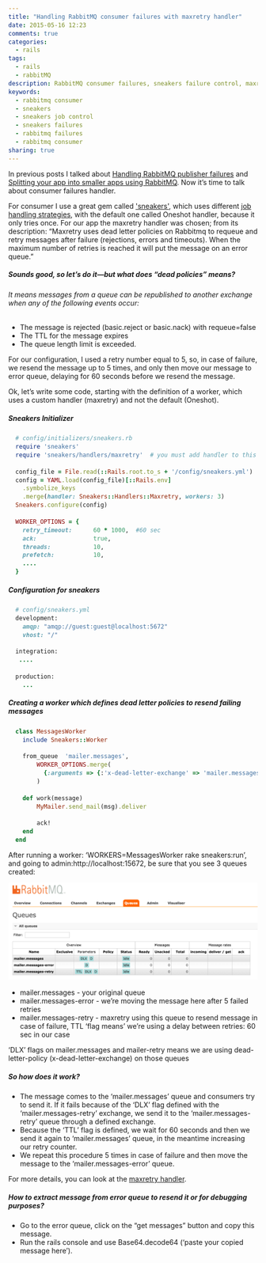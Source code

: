 ```yaml
---
title: "Handling RabbitMQ consumer failures with maxretry handler"
date: 2015-05-16 12:23
comments: true
categories:
  - rails
tags:
  - rails
  - rabbitMQ
description: RabbitMQ consumer failures, sneakers failure control, maxretry handler, sneakers job control
keywords: 
  - rabbitmq consumer
  - sneakers
  - sneakers job control
  - sneakers failures
  - rabbitmq failures
  - rabbitmq consumer
sharing: true
---
```


In previous posts I talked about [Handling RabbitMQ publisher failures](http://warolv.net/blog/2015/05/01/handling-rabbitmq-publisher-failures/) and [Splitting your app into smaller apps using RabbitMQ](http://warolv.net/blog/2015/04/27/splitting-your-app-into-smaller-apps-using-rabbitmq/). Now it’s time to talk about consumer failures handler.

For consumer I use a great gem called ['sneakers'](https://github.com/jondot/sneakers), which uses different [job handling strategies](https://github.com/jondot/sneakers/wiki/Failures), with the default one called Oneshot handler, because it only tries once. For our app the maxretry handler was chosen; from its description: “Maxretry uses dead letter policies on Rabbitmq to requeue and retry messages after failure (rejections, errors and timeouts). When the maximum number of retries is reached it will put the message on an error queue.”

<!-- more -->


##### Sounds good, so let’s do it—but what does “dead policies” means?
###### It means messages from a queue can be republished to another exchange when any of the following events occur:

* The message is rejected (basic.reject or basic.nack) with requeue=false
* The TTL for the message expires
* The queue length limit is exceeded.



For our configuration, I used a retry number equal to 5, so, in case of failure, we resend the message up to 5 times, and only then move our message to error queue, delaying for 60 seconds before we resend the message.

Ok, let’s write some code, starting with the definition of a worker, which uses a custom handler (maxretry) and not the default (Oneshot).

##### Sneakers Initializer
``` ruby 
  # config/initializers/sneakers.rb
  require 'sneakers'
  require 'sneakers/handlers/maxretry'  # you must add handler to this folder

  config_file = File.read(::Rails.root.to_s + '/config/sneakers.yml') 
  config = YAML.load(config_file)[::Rails.env]
    .symbolize_keys
    .merge(handler: Sneakers::Handlers::Maxretry, workers: 3)
  Sneakers.configure(config)

  WORKER_OPTIONS = {
    retry_timeout:      60 * 1000,  #60 sec
    ack:                true,
    threads:            10,
    prefetch:           10,
    ....
  }
``` 

##### Configuration for sneakers
``` ruby 
  # config/sneakers.yml
  development:
    amqp: "amqp://guest:guest@localhost:5672"
    vhost: "/"

  integration:
   ....

  production:
    ...
``` 

##### Creating a worker which defines dead letter policies to resend failing messages
``` ruby 
  class MessagesWorker
    include Sneakers::Worker

    from_queue  'mailer.messages',
        WORKER_OPTIONS.merge(
          {:arguments => {:'x-dead-letter-exchange' => 'mailer.messages-retry'}}
        )

    def work(message)
        MyMailer.send_mail(msg).deliver

        ack!
    end
  end
``` 

After running a worker: ‘WORKERS=MessagesWorker rake sneakers:run’, and going to admin:http://localhost:15672, be sure that you see 3 queues created:

<img src="/assets/images/maxretry-admin.png" />

* mailer.messages - your original queue
* mailer.messages-error - we’re moving the message here after 5 failed retries
* mailer.messages-retry - maxretry using this queue to resend message in case of failure, TTL ‘flag means’ we’re using a delay between retries: 60 sec in our case

‘DLX’ flags on mailer.messages and mailer-retry means we are using dead-letter-policy (x-dead-letter-exchange) on those queues

##### So how does it work?

* The message comes to the ‘mailer.messages’ queue and consumers try to send it. If it fails because of the ‘DLX’ flag defined with the ‘mailer.messages-retry’ exchange, we send it to the ‘mailer.messages-retry’ queue through a defined exchange.
* Because the ‘TTL’ flag is defined, we wait for 60 seconds and then we send it again to ‘mailer.messages’ queue, in the meantime increasing our retry counter.
* We repeat this procedure 5 times in case of failure and then move the message to the ‘mailer.messages-error’ queue.

For more details, you can look at the [maxretry handler](https://github.com/jondot/sneakers/blob/master/lib/sneakers/handlers/maxretry.rb).

##### How to extract message from error queue to resend it or for debugging purposes?

* Go to the error queue, click on the “get messages” button and copy this message.
* Run the rails console and use Base64.decode64 (‘paste your copied message here’).
